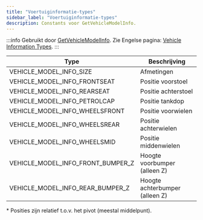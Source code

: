 ```yaml
---
title: "Voertuiginformatie‑types"
sidebar_label: "Voertuiginformatie‑types"
description: Constants voor GetVehicleModelInfo.
---
```


:::info
Gebruikt door [GetVehicleModelInfo](../functions/GetVehicleModelInfo). Zie Engelse pagina: [Vehicle Information Types](/docs/scripting/resources/vehicleinformationtypes).
:::

| Type                          | Beschrijving |
| ----------------------------- | ------------ |
| VEHICLE_MODEL_INFO_SIZE       | Afmetingen   |
| VEHICLE_MODEL_INFO_FRONTSEAT  | Positie voorstoel |
| VEHICLE_MODEL_INFO_REARSEAT   | Positie achterstoel |
| VEHICLE_MODEL_INFO_PETROLCAP  | Positie tankdop |
| VEHICLE_MODEL_INFO_WHEELSFRONT| Positie voorwielen |
| VEHICLE_MODEL_INFO_WHEELSREAR | Positie achterwielen |
| VEHICLE_MODEL_INFO_WHEELSMID  | Positie middenwielen |
| VEHICLE_MODEL_INFO_FRONT_BUMPER_Z | Hoogte voorbumper (alleen Z) |
| VEHICLE_MODEL_INFO_REAR_BUMPER_Z  | Hoogte achterbumper (alleen Z) |

\* Posities zijn relatief t.o.v. het pivot (meestal middelpunt).


